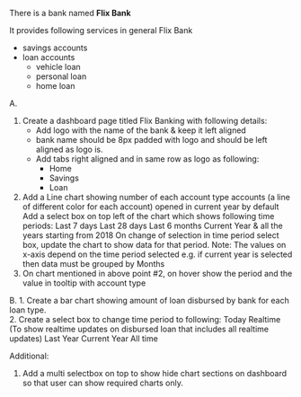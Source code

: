 There is a bank named **Flix Bank**

It provides following services in general
Flix Bank
- savings accounts
- loan accounts
    - vehicle loan
    - personal loan
    - home loan

A.
1. Create a dashboard page titled Flix Banking with following details:
    - Add logo with the name of the bank & keep it left aligned
    - bank name should be 8px padded with logo and should be left aligned as logo is.
    - Add tabs right aligned and in same row as logo as following:
        - Home
        - Savings
        - Loan
2. Add a Line chart showing number of each account type accounts (a line of different color for each account)
    opened in current year by default
    Add a select box on top left of the chart which shows following time periods:
        Last 7 days
        Last 28 days
        Last 6 months
        Current Year
        & all the years starting from 2018
    On change of selection in time period select box, update the chart to show data for that period. Note:
    The values on x-axis depend on the time period selected e.g. if current year is selected then data must be grouped by Months
3. On chart mentioned in above point #2, on hover show the period and the value in tooltip with account type

B. 
    1. Create a bar chart showing amount of loan disbursed by bank for each loan type.  
    2. Create a select box to change time period to following:
        Today Realtime (To show realtime updates on disbursed loan that includes all realtime updates)
        Last Year
        Current Year
        All time
        
        
        

 
Additional:
1. Add a multi selectbox on top to show hide chart sections on dashboard so that user can show required charts only. 
